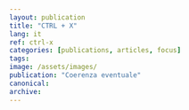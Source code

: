 ```yaml
---
layout: publication
title: "CTRL + X"
lang: it
ref: ctrl-x
categories: [publications, articles, focus]
tags:
image: /assets/images/
publication: "Coerenza eventuale"
canonical:
archive:
---
```

